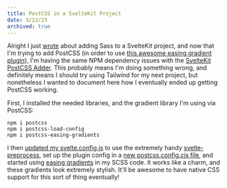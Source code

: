 ```yaml
---
title: PostCSS in a SvelteKit Project
date: 3/22/23
archived: true
---
```


Alright I just [wrote](/note/svelte-scss) about adding Sass to a SvelteKit project, and now that I'm trying to add PostCSS (in order to use [this awesome easing gradient plugin](https://www.npmjs.com/package/postcss-easing-gradients)), I'm having the same NPM dependency issues with the [SvelteKit PostCSS Adder](https://github.com/svelte-add/postcss). This probably means I'm doing something wrong, and definitely means I should try using Tailwind for my next project, but nonetheless I wanted to document here how I eventually ended up getting PostCSS working.

First, I installed the needed libraries, and the gradient library I'm using via PostCSS:

```
npm i postcss
npm i postcss-load-config
npm i postcss-easing-gradients
```

I then [updated my svelte.config.js](https://github.com/flatpickles/convergence/commit/af0ef398e8b185ac86ef310cdb7178342b3bfbc3#diff-6317e218ea40a2a9b47af98e100e81c06f9c0abff66737e6ca06ec4b29402242) to use the extremely handy [svelte-preprocess](https://github.com/sveltejs/svelte-preprocess), set up the plugin config in a [new postcss.config.cjs file](https://github.com/flatpickles/convergence/blob/main/postcss.config.cjs), and started using [easing gradients](https://larsenwork.com/easing-gradients/) in my SCSS code. It works like a charm, and these gradients look extremely stylish. It'll be awesome to have native CSS support for this sort of thing eventually!

